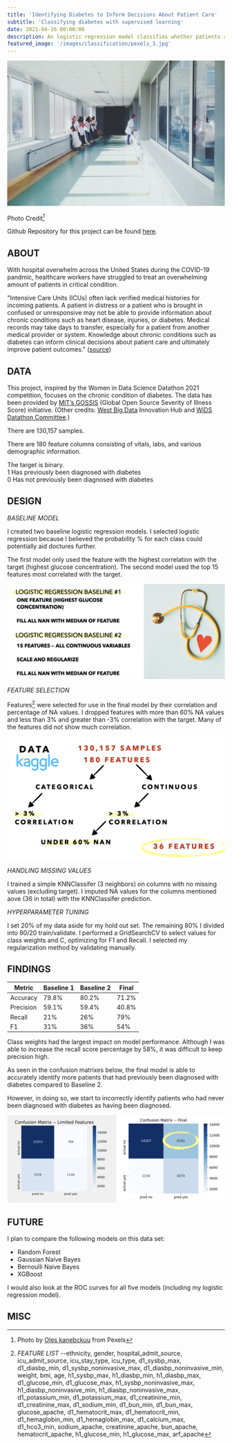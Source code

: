 ```yaml
---
title: 'Identifying Diabetes to Inform Decisions About Patient Care'
subtitle: 'Classifying diabetes with supervised learning'
date: 2021-04-16 00:00:00
description: An logistic regression model classifies whether patients admitted into an ICU have been previously diagnosed with diabetes. Based on the Women In Data Science Datathon competition.
featured_image: '/images/classification/pexels_1.jpg'
---
```


![image](/images/classification/pexels_1.jpg)

Photo Credit[^1]

[^1]: Photo by [Oles kanebckuu](https://www.pexels.com/@oles-kanebckuu-34911?utm_content=attributionCopyText&utm_medium=referral&utm_source=pexels) from Pexels

Github Repository for this project can be found [here](https://github.com/lescardone/classification-project/).

## ABOUT

With hospital overwhelm across the United States during the COVID-19 pandmic, healthcare workers have struggled to treat an overwhelming amount of patients in critical condition. 

"Intensive Care Units (ICUs) often lack verified medical histories for incoming patients. A patient in distress or a patient who is brought in confused or unresponsive may not be able to provide information about chronic conditions such as heart disease, injuries, or diabetes. Medical records may take days to transfer, especially for a patient from another medical provider or system. Knowledge about chronic conditions such as diabetes can inform clinical decisions about patient care and ultimately improve patient outcomes." ([source](https://www.kaggle.com/c/widsdatathon2021/overview/description))


## DATA

This project, inspired by the Women in Data Science Datathon 2021 competition, focuses on the chronic condition of diabetes. The data has been provided by [MIT’s GOSSIS](https://gossis.mit.edu/) (Global Open Source Severity of Illness Score) initiative. (Other credits: [West Big Data](https://westbigdatahub.org/) Innovation Hub and [WiDS Datathon Committee](https://www.widsconference.org/committee-2021.html).)

There are 130,157 samples.

There are 180 feature columns consisting of vitals, labs, and various demographic information.

The target is binary.  
1  Has previously been diagnosed with diabetes  
0  Has not previously been diagnosed with diabetes


## DESIGN

*BASELINE MODEL*

I created two baseline logistic regression models. I selected logistic regression because I believed the probability % for each class could potentially aid doctures further.

The first model only used the feature with the highest correlation with the target (highest glucose concentration). The second model used the top 15 features most correlated with the target.

![image](/images/classification/ppt_02.jpeg)

*FEATURE SELECTION*  

Features[^2] were selected for use in the final model by their correlation and percentage of NA values. I dropped features with more than 60% NA values and less than 3% and greater than -3% correlation with the target. Many of the features did not show much correlation.

![image](/images/classification/ppt_01.jpeg)


*HANDLING MISSING VALUES*

I trained a simple KNNClassifer (3 neighbors) on columns with no missing values (excluding target). I imputed NA values for the columns mentioned aove (36 in total) with the KNNClassifer prediction.  


*HYPERPARAMETER TUNING*  

I set 20% of my data aside for my hold out set. The remaining 80% I divided into 80/20 train/validate. I performed a GridSearchCV to select values for class weights and C, optimizing for F1 and Recall. I selected my regularization method by validating manually.



## FINDINGS

| Metric               | Baseline 1   | Baseline 2  |  Final   |
|----------------------|--------------|-------------|----------|
| Accuracy             | 79.8%        | 80.2%       | 71.2%    |
| Precision            | 59.1%        | 59.4%       | 40.8%    |
| Recall               | 21%          | 26%         | 79%      |
| F1                   | 31%          | 36%         | 54%      |


Class weights had the largest impact on model performance. Although I was able to increase the recall score percentage by 58%, it was difficult to keep precision high.

As seen in the confusion matrixes below, the final model is able to accurately identify more patients that had previously been diagnosed with diabetes compared to Baseline 2. 

However, in doing so, we start to incorrectly identify patients who had never been diagnosed with diabetes as having been diagnosed. 

![image](/images/classification/ppt_03.jpeg)


## FUTURE

I plan to compare the following models on this data set:
- Random Forest
- Gaussian Naive Bayes
- Bernoulli Naive Bayes
- XGBoost

I would also look at the ROC curves for all five models (including my logistic regression model).


## MISC

[^2]: *FEATURE LIST* --ethnicity, gender, hospital_admit_source, icu_admit_source, icu_stay_type, icu_type, d1_sysbp_max, d1_diasbp_min, d1_sysbp_noninvasive_max, d1_diasbp_noninvasive_min, weight, bmi, age, h1_sysbp_max, h1_diasbp_min, h1_diasbp_max, d1_glucose_min, d1_glucose_max, h1_sysbp_noninvasive_max, h1_diasbp_noninvasive_min, h1_diasbp_noninvasive_max, d1_potassium_min, d1_potassium_max, d1_creatinine_min, d1_creatinine_max, d1_sodium_min, d1_bun_min, d1_bun_max, glucose_apache, d1_hematocrit_max, d1_hematocrit_min, d1_hemaglobin_min, d1_hemaglobin_max, d1_calcium_max, d1_hco3_min, sodium_apache, creatinine_apache, bun_apache, hematocrit_apache, h1_glucose_min, h1_glucose_max, arf_apache
